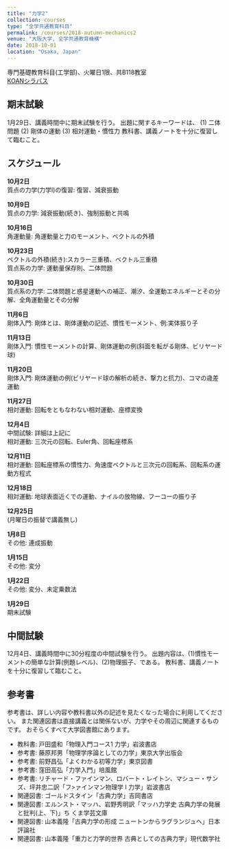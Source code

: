```yaml
---
title: "力学2"
collection: courses
type: "全学共通教育科目"
permalink: /courses/2018-autumn-mechanics2
venue: "大阪大学, 全学共通教育機構"
date: 2018-10-01
location: "Osaka, Japan"
---
```


専門基礎教育科目(工学部)、火曜日1限、共B118教室  
[KOANシラバス](https://koan.osaka-u.ac.jp/campusweb/campussquare.do?_flowExecutionKey=_c2576BE84-121F-CBB6-73A5-9DA378AB98F8_kE3DBD3AA-7DE6-82CC-3F1E-5B94CC9D7D10)


期末試験
--------
1月29日、講義時間中に期末試験を行う。
出題に関するキーワードは、
(1) 二体問題
(2) 剛体の運動
(3) 相対運動・慣性力
教科書、講義ノートを十分に復習して臨むこと。

スケジュール
-----

<!-- 改行はスペース二つ -->
**10月2日**  
質点の力学(力学I)の復習: 復習、減衰振動  

**10月9日**  
質点の力学: 減衰振動(続き)、強制振動と共鳴  

**10月16日**  
角運動量: 角運動量と力のモーメント、ベクトルの外積

**10月23日**  
ベクトルの外積(続き):スカラー三重積、ベクトル三重積  
質点系の力学: 運動量保存則、二体問題

**10月30日**  
質点系の力学: 二体問題と惑星運動への補正、潮汐、全運動エネルギーとその分解、全角運動量とその分解

**11月6日**  
剛体入門: 剛体とは、剛体運動の記述、慣性モーメント、例:実体振り子

**11月13日**  
剛体入門: 慣性モーメントの計算、剛体運動の例(斜面を転がる剛体、ビリヤード球)

**11月20日**  
剛体入門: 剛体運動の例(ビリヤード球の解析の続き、撃力と抗力)、コマの歳差運動  

**11月27日**  
相対運動: 回転をともなわない相対運動、座標変換

**12月4日**  
中間試験: 詳細は上記に  
相対運動: 三次元の回転、Euler角、回転座標系

**12月11日**  
相対運動: 回転座標系の慣性力、角速度ベクトルと三次元の回転系、回転系の運動方程式

**12月18日**  
相対運動: 地球表面近くでの運動、ナイルの放物線、フーコーの振り子

**12月25日**  
(月曜日の振替で講義無し)

**1月8日**  
その他: 連成振動

**1月15日**  
その他: 変分

**1月22日**  
その他: 変分、未定乗数法

**1月29日**  
期末試験

中間試験
--------
12月4日、講義時間中に30分程度の中間試験を行う。
出題内容は、(1)慣性モーメントの簡単な計算(例題レベル)、(2)物理振子、である。
教科書、講義ノートを十分に復習して臨むこと。

参考書
-----
参考書は、詳しい内容や教科書以外の記述を見たくなった場合に利用してください。
また関連図書は直接講義とは関係ないが、力学やその周辺に関連するものです。
おそらくすべて大学図書館にあります。
* 教科書: 戸田盛和「物理入門コース1 力学」岩波書店
* 参考書: 藤原邦男「物理学序論としての力学」東京大学出版会
* 参考書: 前野昌弘「よくわかる初等力学」東京図書
* 参考書: 窪田高弘「力学入門」培風館
* 参考書: リチャード・ファインマン、ロバート・レイトン、マシュー・サンズ、坪井忠二訳「フ>ァインマン物理学 I 力学」岩波書店
* 関連図書: ゴールドスタイン「古典力学」吉岡書店
* 関連図書: エルンスト・マッハ、岩野秀明訳「マッハ力学史 古典力学の発展と批判(上、下)」ち
くま学芸文庫
* 関連図書: 山本義隆「古典力学の形成 ニュートンからラグランジュへ」日本評論社
* 関連図書: 山本義隆「重力と力学的世界 古典としての古典力学」現代数学社
